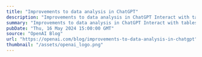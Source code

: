 ```yaml
---
title: "Improvements to data analysis in ChatGPT"
description: "Improvements to data analysis in ChatGPT Interact with tables and charts and add files directly from Google Drive and Microsoft OneDrive."
summary: "Improvements to data analysis in ChatGPT Interact with tables and charts and add files directly from Google Drive and Microsoft OneDrive."
pubDate: "Thu, 16 May 2024 15:00:00 GMT"
source: "OpenAI Blog"
url: "https://openai.com/blog/improvements-to-data-analysis-in-chatgpt"
thumbnail: "/assets/openai_logo.png"
---
```


